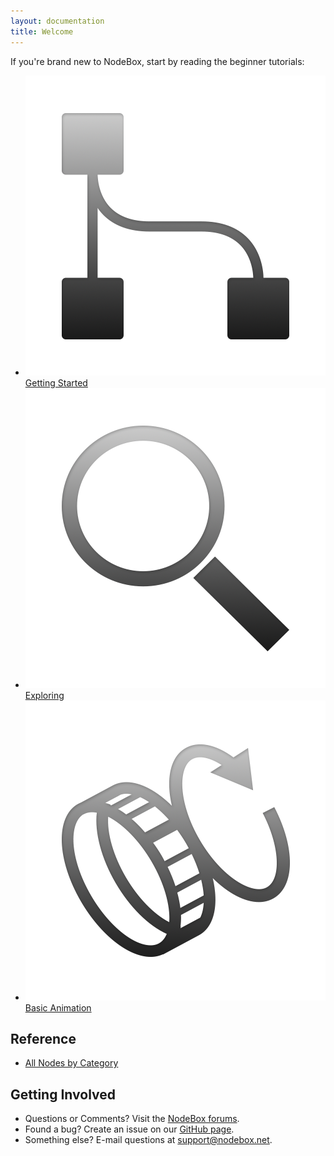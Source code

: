 ```yaml
---
layout: documentation
title: Welcome
---
```

If you're brand new to NodeBox, start by reading the beginner tutorials:

<ul id="bootcamp">
  <li class="three columns">
    <a href="tutorial/getting-started.html">
      <img src="/media/node/documentation/index-getting-started.png">
      <span>Getting Started</span>
    </a>
  </li>
  <li class="three columns">
    <a href="tutorial/exploring.html">
      <img src="/media/node/documentation/index-exploring.png">
      <span>Exploring</span>
    </a>
  </li>
  <li class="three columns">
    <a href="tutorial/animation.html">
      <img src="/media/node/documentation/index-animation.png">
      <span>Basic Animation</span>
    </a>
  </li>
</ul>

Reference
---------

* [All Nodes by Category](/node/reference)

Getting Involved
----------------
* Questions or Comments? Visit the [NodeBox forums](http://support.nodebox.net/discussions).
* Found a bug? Create an issue on our [GitHub page](http://github.com/nodebox/nodebox).
* Something else? E-mail questions at <support@nodebox.net>.
